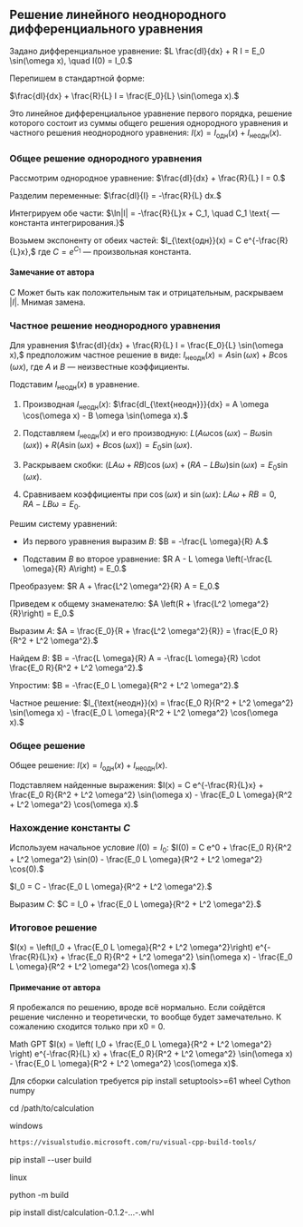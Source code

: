 <!-- \documentclass{article}
\usepackage{amsmath, amssymb}
\usepackage[utf8]{inputenc}

\begin{document} -->

## Решение линейного неоднородного дифференциального уравнения

Задано дифференциальное уравнение:
$L \frac{dI}{dx} + R I = E_0 \sin(\omega x), \quad I(0) = I_0.$

Перепишем в стандартной форме:

$\frac{dI}{dx} + \frac{R}{L} I = \frac{E_0}{L} \sin(\omega x).$


Это линейное дифференциальное уравнение первого порядка, решение которого состоит из суммы общего решения однородного уравнения и частного решения неоднородного уравнения:
$I(x) = I_{\text{одн}}(x) + I_{\text{неодн}}(x).$

### Общее решение однородного уравнения

Рассмотрим однородное уравнение:
$\frac{dI}{dx} + \frac{R}{L} I = 0.$

Разделим переменные:
$\frac{dI}{I} = -\frac{R}{L} dx.$

Интегрируем обе части:
$\ln|I| = -\frac{R}{L}x + C_1, \quad C_1 \text{ — константа интегрирования.}$

Возьмем экспоненту от обеих частей:
$I_{\text{одн}}(x) = C e^{-\frac{R}{L}x},$
где $C = e^{C_1}$ — произвольная константа.
#### Замечание от автора
С Может быть как положительным так и отрицательным, раскрываем $|I|$. Мнимая замена.
### Частное решение неоднородного уравнения

Для уравнения
$\frac{dI}{dx} + \frac{R}{L} I = \frac{E_0}{L} \sin(\omega x),$
предположим частное решение в виде:
$I_{\text{неодн}}(x) = A \sin(\omega x) + B \cos(\omega x),$
где $A$ и $B$ — неизвестные коэффициенты.

Подставим $I_{\text{неодн}}(x)$ в уравнение.

1. Производная $I_{\text{неодн}}(x)$:
$\frac{dI_{\text{неодн}}}{dx} = A \omega \cos(\omega x) - B \omega \sin(\omega x).$

2. Подставляем $I_{\text{неодн}}(x)$ и его производную:
$L \left(A \omega \cos(\omega x) - B \omega \sin(\omega x)\right) + R \left(A \sin(\omega x) + B \cos(\omega x)\right) = E_0 \sin(\omega x).$

3. Раскрываем скобки:
$(L A \omega + R B) \cos(\omega x) + (R A - L B \omega) \sin(\omega x) = E_0 \sin(\omega x).$

4. Сравниваем коэффициенты при $\cos(\omega x)$ и $\sin(\omega x)$:
$L A \omega + R B = 0, \quad R A - L B \omega = E_0.$

Решим систему уравнений:
- Из первого уравнения выразим $B$:
$B = -\frac{L \omega}{R} A.$

- Подставим $B$ во второе уравнение:
$R A - L \omega \left(-\frac{L \omega}{R} A\right) = E_0.$

Преобразуем:
$R A + \frac{L^2 \omega^2}{R} A = E_0.$

Приведем к общему знаменателю:
$A \left(R + \frac{L^2 \omega^2}{R}\right) = E_0.$

Выразим $A$:
$A = \frac{E_0}{R + \frac{L^2 \omega^2}{R}} = \frac{E_0 R}{R^2 + L^2 \omega^2}.$

Найдем $B$:
$B = -\frac{L \omega}{R} A = -\frac{L \omega}{R} \cdot \frac{E_0 R}{R^2 + L^2 \omega^2}.$

Упростим:
$B = -\frac{E_0 L \omega}{R^2 + L^2 \omega^2}.$

Частное решение:
$I_{\text{неодн}}(x) = \frac{E_0 R}{R^2 + L^2 \omega^2} \sin(\omega x) - \frac{E_0 L \omega}{R^2 + L^2 \omega^2} \cos(\omega x).$

### Общее решение

Общее решение:
$I(x) = I_{\text{одн}}(x) + I_{\text{неодн}}(x).$

Подставляем найденные выражения:
$I(x) = C e^{-\frac{R}{L}x} + \frac{E_0 R}{R^2 + L^2 \omega^2} \sin(\omega x) - \frac{E_0 L \omega}{R^2 + L^2 \omega^2} \cos(\omega x).$

### Нахождение константы $C$

Используем начальное условие $I(0) = I_0$:
$I(0) = C e^0 + \frac{E_0 R}{R^2 + L^2 \omega^2} \sin(0) - \frac{E_0 L \omega}{R^2 + L^2 \omega^2} \cos(0).$

$I_0 = C - \frac{E_0 L \omega}{R^2 + L^2 \omega^2}.$

Выразим $C$:
$C = I_0 + \frac{E_0 L \omega}{R^2 + L^2 \omega^2}.$

### Итоговое решение

$I(x) = \left(I_0 + \frac{E_0 L \omega}{R^2 + L^2 \omega^2}\right) e^{-\frac{R}{L}x} + \frac{E_0 R}{R^2 + L^2 \omega^2} \sin(\omega x) - \frac{E_0 L \omega}{R^2 + L^2 \omega^2} \cos(\omega x).$

#### Примечание от автора
Я пробежался по решению, вроде всё нормально. Если сойдётся решение численно и теоретически, то вообще будет замечательно. К сожалению сходится только при x0 = 0.

Math GPT $I(x) = \left( I_0 + \frac{E_0 L \omega}{R^2 + L^2 \omega^2} \right) e^{-\frac{R}{L} x} + \frac{E_0 R}{R^2 + L^2 \omega^2} \sin(\omega x) - \frac{E_0 L \omega}{R^2 + L^2 \omega^2} \cos(\omega x)$.

Для сборки calculation требуется 
pip install setuptools>=61 wheel Cython numpy

cd /path/to/calculation

windows
``` bash
https://visualstudio.microsoft.com/ru/visual-cpp-build-tools/
```
pip install --user build

linux

python -m build

pip install dist/calculation-0.1.2-...-.whl

